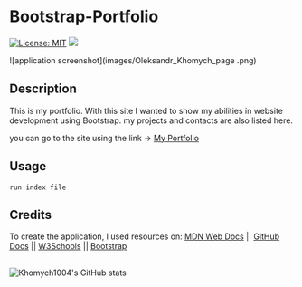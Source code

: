 # Bootstrap-Portfolio

[![License: MIT](https://img.shields.io/badge/License-MIT-yellow.svg)](https://opensource.org/licenses/MIT) ![](https://komarev.com/ghpvc/?username=Khomych1004)

![application screenshot](images/Oleksandr_Khomych_page .png)

## Description
This is my portfolio. With this site I wanted to show my abilities in website development using Bootstrap. my projects and contacts are also listed here.

you can go to the site using the link -> [My Portfolio](https://khomych1004.github.io/Bootstrap-Portfolio/)

## Usage
```
run index file

```

## Credits

To create the application, I used resources on:
[MDN Web Docs](https://developer.mozilla.org)
||
[GitHub Docs](https://docs.github.com)
||
[W3Schools](https://www.w3schools.com/)
||
[Bootstrap](https://getbootstrap.com/)

##

![Khomych1004's GitHub stats](https://github-readme-stats.vercel.app/api?username=Khomych1004&show_icons=true&theme=transparent)
